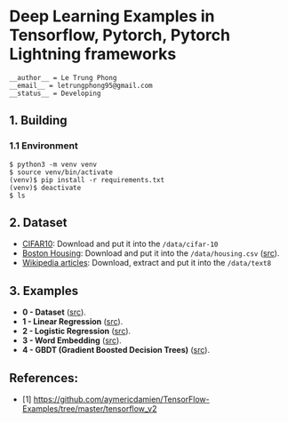 # Deep Learning Examples in Tensorflow, Pytorch, Pytorch Lightning frameworks 

```
__author__ = Le Trung Phong
__email__ = letrungphong95@gmail.com
__status__ = Developing
```

## 1. Building
### 1.1 Environment  

```
$ python3 -m venv venv 
$ source venv/bin/activate
(venv)$ pip install -r requirements.txt
(venv)$ deactivate 
$ ls 
```

## 2. Dataset 

+ [CIFAR10](https://www.kaggle.com/c/cifar-10/data): Download and put it into the `/data/cifar-10` 
+ [Boston Housing](https://www.kaggle.com/prasadperera/the-boston-housing-dataset/data): Download and put it into the `/data/housing.csv` ([src](https://github.com/letrungphong95/DeepLearning-Examples/blob/dev/src/dataset/boston_housing.ipynb)).  
+ [Wikipedia articles](http://mattmahoney.net/dc/text8.zip): Download, extract and put it into the `/data/text8` 

## 3. Examples  

- **0 - Dataset** ([src](https://github.com/letrungphong95/DeepLearning-Examples/tree/dev/src/dataset)). 
- **1 - Linear Regression** ([src](https://github.com/letrungphong95/DeepLearning-Examples/tree/dev/src/linear_regression)). 
- **2 - Logistic Regression** ([src](https://github.com/letrungphong95/DeepLearning-Examples/tree/dev/src/logistic_regression)). 
- **3 - Word Embedding** ([src](https://github.com/letrungphong95/DeepLearning-Examples/tree/dev/src/word_embedding)).
- **4 - GBDT (Gradient Boosted Decision Trees)** ([src](https://github.com/letrungphong95/DeepLearning-Examples/tree/dev/src/gbdt)).

## References:
+ [1] https://github.com/aymericdamien/TensorFlow-Examples/tree/master/tensorflow_v2
